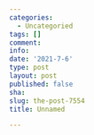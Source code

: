 ```yaml
---
categories:
  - Uncategoried
tags: []
comment: 
info: 
date: '2021-7-6'
type: post
layout: post
published: false
sha: 
slug: the-post-7554
title: Unnamed

---
```

